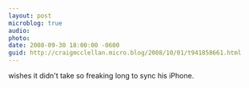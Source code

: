 ```yaml
---
layout: post
microblog: true
audio: 
photo: 
date: 2008-09-30 18:00:00 -0600
guid: http://craigmcclellan.micro.blog/2008/10/01/t941858661.html
---
```

wishes it didn't take so freaking long to sync his iPhone.
